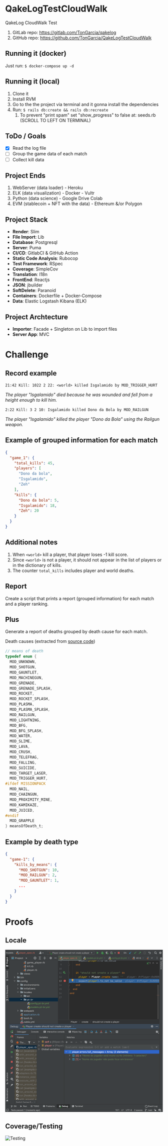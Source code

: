 # QakeLogTestCloudWalk

QakeLog CloudWalk Test

1. GitLab repo: https://gitlab.com/TonGarcia/qakelog
2. GitHub repo: https://github.com/TonGarcia/QakeLogTestCloudWalk

## Running it (docker)

Just run: ``` $ docker-compose up -d ```

## Running it (local)

1. Clone it
2. Install RVM
3. Go to the the project via terminal and it gonna install the dependencies
4. Run: ``` $ rails db:create && rails db:recreate ```
   1. To prevent "print spam" set "show_progress" to false at: seeds.rb (SCROLL TO LEFT ON TERMINAL)

## ToDo / Goals

- [x] Read the log file
- [ ] Group the game data of each match
- [ ] Collect kill data

## Project Ends

1. WebServer (data loader) - Heroku
2. ELK (data visualization) - Docker - Vultr
3. Python (data science) - Google Drive Colab
4. EVM (stablecoin + NFT with the data) - Ethereum &/or Polygon

## Project Stack

* __Render__: Slim
* __File Import__: Lib
* __Database__: Postgresql
* __Server__: Puma
* __CI/CD__: GitlabCI & GitHub Action
* __Static Code Analysis__: Rubocop
* __Test Framework__: RSpec
* __Coverage__: SimpleCov
* __Translation__: I18n
* __FrontEnd__: Reactjs
* __JSON__: jbuilder
* __SoftDelete__: Paranoid
* __Containers__: Dockerfile + Docker-Compose
* __Data__: Elastic Logstash Kibana (ELK)

## Project Archtecture

* __Importer__: Facade + Singleton on Lib to import files
* __Server App__: MVC

# Challenge

## Record example 

```
21:42 Kill: 1022 2 22: <world> killed Isgalamido by MOD_TRIGGER_HURT
```

_The player "Isgalamido" died because he was wounded and fell from a height enough to kill him._

```
2:22 Kill: 3 2 10: Isgalamido killed Dono da Bola by MOD_RAILGUN
```

_The player "Isgalamido" killed the player "Dono da Bola" using the Railgun weapon._

## Example of grouped information for each match

```json
{
  "game_1": {
    "total_kills": 45,
    "players": [
      "Dono da bola",
      "Isgalamido",
      "Zeh"
    ],
    "kills": {
      "Dono da bola": 5,
      "Isgalamido": 18,
      "Zeh": 20
    }
  }
}
```

## Additional notes

1. When `<world>` kill a player, that player loses -1 kill score.
2. Since `<world>` is not a player, it should not appear in the list of players or in the dictionary of kills.
3. The counter `total_kills` includes player and world deaths.

## Report

Create a script that prints a report (grouped information) for each match and a player ranking.

## Plus

Generate a report of deaths grouped by death cause for each match.

Death causes (extracted from [source code](https://github.com/id-Software/Quake-III-Arena/blob/master/code/game/bg_public.h))

```c
// means of death
typedef enum {
  MOD_UNKNOWN,
  MOD_SHOTGUN,
  MOD_GAUNTLET,
  MOD_MACHINEGUN,
  MOD_GRENADE,
  MOD_GRENADE_SPLASH,
  MOD_ROCKET,
  MOD_ROCKET_SPLASH,
  MOD_PLASMA,
  MOD_PLASMA_SPLASH,
  MOD_RAILGUN,
  MOD_LIGHTNING,
  MOD_BFG,
  MOD_BFG_SPLASH,
  MOD_WATER,
  MOD_SLIME,
  MOD_LAVA,
  MOD_CRUSH,
  MOD_TELEFRAG,
  MOD_FALLING,
  MOD_SUICIDE,
  MOD_TARGET_LASER,
  MOD_TRIGGER_HURT,
#ifdef MISSIONPACK
  MOD_NAIL,
  MOD_CHAINGUN,
  MOD_PROXIMITY_MINE,
  MOD_KAMIKAZE,
  MOD_JUICED,
#endif
  MOD_GRAPPLE
} meansOfDeath_t;
```

## Example by death type

```json
{
  "game-1": {
    "kills_by_means": {
      "MOD_SHOTGUN": 10,
      "MOD_RAILGUN": 2,
      "MOD_GAUNTLET": 1,
      ...
    }
  }
}
```

# Proofs

## Locale
![Locale](proofs/locale_working.png)

## Coverage/Testing
![Testing]()